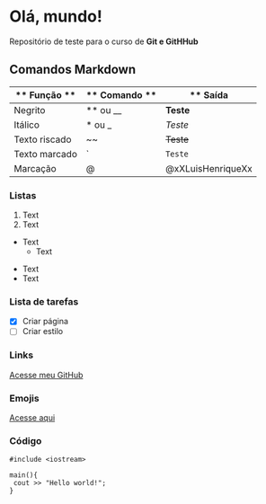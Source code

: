 # Olá, mundo!
 Repositório de teste para o curso de **Git e GitHHub**

## Comandos Markdown
** Função ** | ** Comando ** | ** Saída
---|---|---|
Negrito | ** ou __ | **Teste**
Itálico | * ou _ | _Teste_
Texto riscado | ~~ | ~~Teste~~
Texto marcado | ` | `Teste`
Marcação | @ | @xXLuisHenriqueXx

### Listas
1. Text
2. Text

* Text
  * Text

- Text
- Text

### Lista de tarefas

- [x] Criar página
- [ ] Criar estilo

### Links
[Acesse meu GitHub](https://github.com/xXLuisHenriqueXx)

### Emojis
[Acesse aqui](https://github.com/ikatyang)

### Código
```
#include <iostream>

main(){
 cout >> "Hello world!";
}
```
